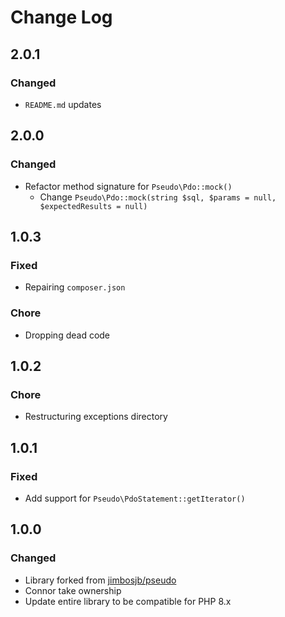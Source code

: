 # Change Log

## 2.0.1

### Changed

- `README.md` updates

## 2.0.0

### Changed

- Refactor method signature for `Pseudo\Pdo::mock()`
  - Change `Pseudo\Pdo::mock(string $sql, $params = null, $expectedResults = null)` 

## 1.0.3

### Fixed

- Repairing `composer.json`

### Chore

- Dropping dead code

## 1.0.2

### Chore

- Restructuring exceptions directory

## 1.0.1

### Fixed

- Add support for `Pseudo\PdoStatement::getIterator()`

## 1.0.0

### Changed

- Library forked from [jimbosjb/pseudo](https://github.com/jimbojsb/pseudo)
- Connor take ownership
- Update entire library to be compatible for PHP 8.x
